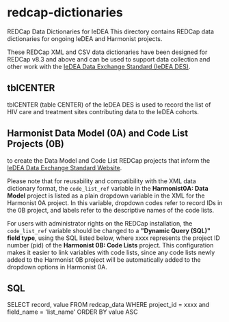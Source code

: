 # redcap-dictionaries
REDCap Data Dictionaries for IeDEA 
This directory contains REDCap data dictionaries for ongoing IeDEA and Harmonist projects.

These REDCap XML and CSV data dictionaries have been designed for REDCap v8.3 and above and can be used to support data collection and other work with the [IeDEA Data Exchange Standard (IeDEA DES)](http://iedeades.org).

## tblCENTER

tblCENTER (table CENTER) of the IeDEA DES is used to record the list of HIV care and treatment sites contributing data to the IeDEA cohorts.

## Harmonist Data Model (0A) and Code List Projects (0B)

to create the Data Model and Code List REDCap projects that inform the [IeDEA Data Exchange Standard Website](http://iedeades.org).

Please note that for reusability and compatibility with the XML data dictionary format, the `code_list_ref` variable in the **Harmonist0A: Data Model** project is listed as a plain dropdown variable in the XML for the Harmonist 0A project. In this variable, dropdown codes refer to record IDs in the 0B project, and labels refer to the descriptive names of the code lists.

For users with administrator rights on the REDCap installation, the `code_list_ref` variable should be changed to a **"Dynamic Query (SQL)" field type**, using the SQL listed below, where xxxx represents the project ID number (pid) of the **Harmonist 0B: Code Lists** project. This configuration makes it easier to link variables with code lists, since any code lists newly added to the Harmonist 0B project will be automatically added to the dropdown options in Harmonist 0A.

## SQL
SELECT record, value FROM redcap_data WHERE project_id = xxxx and field_name = 'list_name' ORDER BY value ASC
